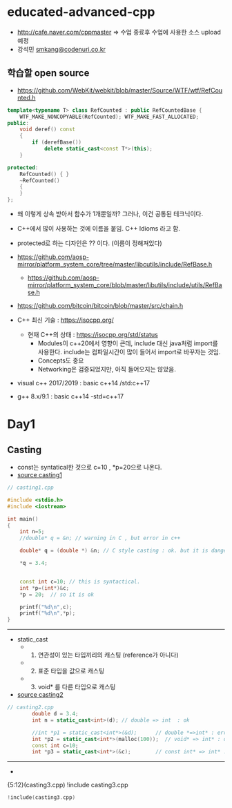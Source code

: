 # educated-advanced-cpp
- http://cafe.naver.com/cppmaster  =>  수업 종료후 수업에 사용한 소스 upload 예정
- 강석민 smkang@codenuri.co.kr

## 학습할 open source
- https://github.com/WebKit/webkit/blob/master/Source/WTF/wtf/RefCounted.h
```cpp
template<typename T> class RefCounted : public RefCountedBase {
    WTF_MAKE_NONCOPYABLE(RefCounted); WTF_MAKE_FAST_ALLOCATED;
public:
    void deref() const
    {
        if (derefBase())
            delete static_cast<const T*>(this);
    }

protected:
    RefCounted() { }
    ~RefCounted()
    {
    }
};
```
  - 왜 이렇게 상속 받아서 함수가 1개뿐일까?  그러나, 이건 공통된 테크닉이다.
  - C++에서 많이 사용하는 것에 이름을 붙임. C++ Idioms  라고 함.
  - protected로 하는 디자인은 ??   이다. (이름이 정해져있다)
- https://github.com/aosp-mirror/platform_system_core/tree/master/libcutils/include/RefBase.h
  - https://github.com/aosp-mirror/platform_system_core/blob/master/libutils/include/utils/RefBase.h
- https://github.com/bitcoin/bitcoin/blob/master/src/chain.h

- C++ 최신 기술 : https://isocpp.org/
  - 현재 C++의 상태 : https://isocpp.org/std/status
    - Modules이 c++20에서 영향이 큰데, include 대신 java처럼 import를 사용한다.  include는 컴파일시간이 많이 들어서 import로 바꾸자는 것임.
    - Concepts도 중요
    - Networking은 검증되었지만, 아직 들어오지는 않았음.

- visual c++ 2017/2019 : basic c++14     /std:c++17
- g++ 8.x/9.1 : basic c++14      -std=c++17


# Day1

## Casting
- const는 syntatical한 것으로 c=10 , *p=20으로 나온다.
- [source casting1](https://github.com/cheoljoo/educated-advanced-cpp/blob/master/casting1.cpp)
```cpp
// casting1.cpp

#include <stdio.h>
#include <iostream>

int main()
{
    int n=5;
    //double* q = &n; // warning in C , but error in c++

    double* q = (double *) &n; // C style casting : ok. but it is dangerous.

    *q = 3.4;


    const int c=10; // this is syntactical.
    int *p=(int*)&c;
    *p = 20;  // so it is ok

    printf("%d\n",c);
    printf("%d\n",*p);
}
```
----------
- static_cast
    - 1. 연관성이 있는 타입끼리의 캐스팅 (reference가 아니다)
    - 2. 표준 타입을 값으로 캐스팅
    - 3. void* 를 다른 타입으로 캐스팅
- [source casting2](https://github.com/cheoljoo/educated-advanced-cpp/blob/master/casting2.cpp)
```cpp
// casting2.cpp
        double d = 3.4;
        int n = static_cast<int>(d); // double => int  : ok

        //int *p1 = static_cast<int*>(&d);      // double *=>int* : error
        int *p2 = static_cast<int*>(malloc(100));  // void* => int* : ok
        const int c=10;
        int *p3 = static_cast<int*>(&c);        // const int* => int* : error
```
------------
- 
{5:12}(casting3.cpp)
!include casting3.cpp
```cpp
!include(casting3.cpp)
```
